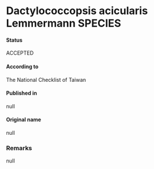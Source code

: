 # Dactylococcopsis acicularis Lemmermann SPECIES

#### Status
ACCEPTED

#### According to
The National Checklist of Taiwan

#### Published in
null

#### Original name
null

### Remarks
null